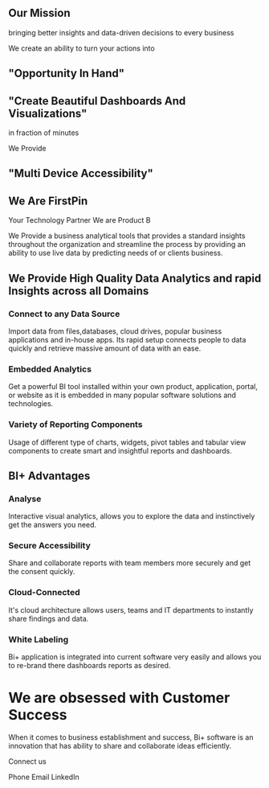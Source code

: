 


## Our Mission
bringing better insights and data-driven decisions to every business
 
We create an ability to turn your actions into
## "Opportunity In Hand"

 
## "Create Beautiful Dashboards And Visualizations"
 in fraction of minutes

We Provide 
## "Multi Device Accessibility"

  

## We Are FirstPin 
Your Technology Partner
We are Product B 

We Provide a business analytical tools that provides a standard insights throughout the organization and streamline the process by providing an ability to use live data by predicting needs of or clients business.

## We Provide High Quality Data Analytics and rapid Insights across all Domains

  
  

### Connect to any Data Source

Import data from files,databases, cloud drives, popular business applications and in-house apps. Its rapid setup connects people to data quickly and retrieve massive amount of data with an ease.

### Embedded Analytics

Get a powerful BI tool installed within your own product, application, portal, or website as it is embedded in many popular software solutions and technologies.
 
  ### Variety of Reporting Components

Usage of different type of charts, widgets, pivot tables and tabular view components to create smart and insightful reports and dashboards.

  

## BI+ Advantages

### Analyse

Interactive visual analytics, allows you to explore the data and instinctively get the answers you need.

### Secure Accessibility

Share and collaborate reports with team members more securely and get the consent quickly.

### Cloud-Connected

It's cloud architecture allows users, teams and IT departments to instantly share findings and data.

### White Labeling

Bi+ application is integrated into current software very easily and allows you to re-brand there dashboards reports as desired.


# We are obsessed with Customer Success

When it comes to business establishment and success, Bi+ software is an innovation that has ability to share and collaborate ideas efficiently.



Connect us

Phone   Email  LinkedIn
<!--stackedit_data:
eyJoaXN0b3J5IjpbMTIwNDQzODEwMiwtNTc4NTc1NzY5LC0xMT
A3OTc2OTIyLC0xMDQyMDI4MTk4LC0xODE1NDk0NzY2LC01MDAz
NTQwODddfQ==
-->